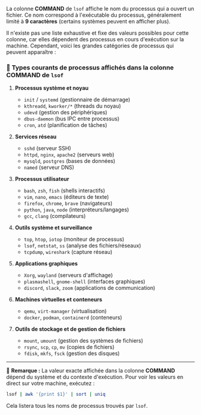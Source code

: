 La colonne **COMMAND** de `lsof` affiche le nom du processus qui a ouvert un fichier. Ce nom correspond à l'exécutable du processus, généralement limité à **9 caractères** (certains systèmes peuvent en afficher plus).  

Il n'existe pas une liste exhaustive et fixe des valeurs possibles pour cette colonne, car elles dépendent des processus en cours d'exécution sur la machine. Cependant, voici les grandes catégories de processus qui peuvent apparaître :  

### 🔹 **Types courants de processus affichés dans la colonne COMMAND de `lsof`**  
1. **Processus système et noyau**  
   - `init` / `systemd` (gestionnaire de démarrage)  
   - `kthreadd`, `kworker/*` (threads du noyau)  
   - `udevd` (gestion des périphériques)  
   - `dbus-daemon` (bus IPC entre processus)  
   - `cron`, `atd` (planification de tâches)  

2. **Services réseau**  
   - `sshd` (serveur SSH)  
   - `httpd`, `nginx`, `apache2` (serveurs web)  
   - `mysqld`, `postgres` (bases de données)  
   - `named` (serveur DNS)  

3. **Processus utilisateur**  
   - `bash`, `zsh`, `fish` (shells interactifs)  
   - `vim`, `nano`, `emacs` (éditeurs de texte)  
   - `firefox`, `chrome`, `brave` (navigateurs)  
   - `python`, `java`, `node` (interpréteurs/langages)  
   - `gcc`, `clang` (compilateurs)  

4. **Outils système et surveillance**  
   - `top`, `htop`, `iotop` (moniteur de processus)  
   - `lsof`, `netstat`, `ss` (analyse des fichiers/réseaux)  
   - `tcpdump`, `wireshark` (capture réseau)  

5. **Applications graphiques**  
   - `Xorg`, `wayland` (serveurs d'affichage)  
   - `plasmashell`, `gnome-shell` (interfaces graphiques)  
   - `discord`, `slack`, `zoom` (applications de communication)  

6. **Machines virtuelles et conteneurs**  
   - `qemu`, `virt-manager` (virtualisation)  
   - `docker`, `podman`, `containerd` (conteneurs)  

7. **Outils de stockage et de gestion de fichiers**  
   - `mount`, `umount` (gestion des systèmes de fichiers)  
   - `rsync`, `scp`, `cp`, `mv` (copies de fichiers)  
   - `fdisk`, `mkfs`, `fsck` (gestion des disques)  

---

📌 **Remarque :** La valeur exacte affichée dans la colonne **COMMAND** dépend du système et du contexte d'exécution. Pour voir les valeurs en direct sur votre machine, exécutez :  
```sh
lsof | awk '{print $1}' | sort | uniq
```
Cela listera tous les noms de processus trouvés par `lsof`.